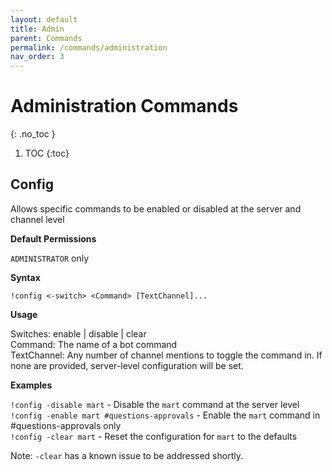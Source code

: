 ```yaml
---
layout: default
title: Admin
parent: Commands
permalink: /commands/administration
nav_order: 3
---
```


# Administration Commands
{: .no_toc }

1. TOC
{:toc}

## Config

Allows specific commands to be enabled or disabled at the server and channel level

**Default Permissions**

`ADMINISTRATOR` only

**Syntax**

`!config <-switch> <Command> [TextChannel]...`

**Usage**

Switches: enable | disable | clear  
Command: The name of a bot command  
TextChannel: Any number of channel mentions to toggle the command in. If none are provided, server-level configuration will be set.

**Examples**

`!config -disable mart` - Disable the `mart` command at the server level  
`!config -enable mart #questions-approvals` - Enable the `mart` command in #questions-approvals only  
`!config -clear mart` - Reset the configuration for `mart` to the defaults  

Note: `-clear` has a known issue to be addressed shortly.